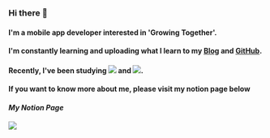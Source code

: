 ### Hi there 👋

#### I'm a mobile app developer interested in 'Growing Together'.
#### I'm constantly learning and uploading what I learn to my [Blog](https://blog.naver.com/ksjmgrkks) and [GitHub](https://github.com/ksjmgrkks). 
#### Recently, I've been studying <img src="https://img.shields.io/badge/Jetpack Compose-3DDC84?style=for-the-badge&logo=JetpackCompose&logoColor=white"> and <img src="https://img.shields.io/badge/App Architecture-418EFE?style=for-the-badge&logo=android&logoColor=white">.
#### If you want to know more about me, please visit my notion page below

#### *My Notion Page* 
<a href="https://vigorous-cartoon-8db.notion.site/Kyuseong-Kim-1abc73fc74d648da85914c7676e8e358">
  <img src="https://img.shields.io/badge/notion page-blue?style=for-the-badge&logo=notion&logoColor=white">
</a>


<!--
**ksjmgrkks/ksjmgrkks** is a ✨ _special_ ✨ repository because its `README.md` (this file) appears on your GitHub profile.

Here are some ideas to get you started:

- 🔭 I’m currently working on ...
- 🌱 I’m currently learning ...
- 👯 I’m looking to collaborate on ...
- 🤔 I’m looking for help with ...
- 💬 Ask me about ...
- 📫 How to reach me: ...
- 😄 Pronouns: ...
- ⚡ Fun fact: ...
-->
